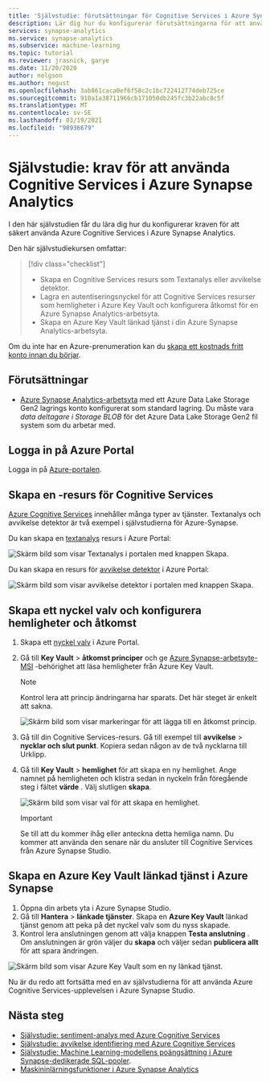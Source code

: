 ```yaml
---
title: 'Självstudie: förutsättningar för Cognitive Services i Azure Synapse Analytics'
description: Lär dig hur du konfigurerar förutsättningarna för att använda Cognitive Services i Azure-Synapse.
services: synapse-analytics
ms.service: synapse-analytics
ms.subservice: machine-learning
ms.topic: tutorial
ms.reviewer: jrasnick, garye
ms.date: 11/20/2020
author: nelgson
ms.author: negust
ms.openlocfilehash: 3ab861caca0ef6f58c2c1bc722412774deb725ce
ms.sourcegitcommit: 910a1a38711966cb171050db245fc3b22abc8c5f
ms.translationtype: MT
ms.contentlocale: sv-SE
ms.lasthandoff: 03/19/2021
ms.locfileid: "98936679"
---
```

# <a name="tutorial-prerequisites-for-using-cognitive-services-in-azure-synapse-analytics"></a>Självstudie: krav för att använda Cognitive Services i Azure Synapse Analytics

I den här självstudien får du lära dig hur du konfigurerar kraven för att säkert använda Azure Cognitive Services i Azure Synapse Analytics.

Den här självstudiekursen omfattar:
> [!div class="checklist"]
> - Skapa en Cognitive Services resurs som Textanalys eller avvikelse detektor.
> - Lagra en autentiseringsnyckel för att Cognitive Services resurser som hemligheter i Azure Key Vault och konfigurera åtkomst för en Azure Synapse Analytics-arbetsyta.
> - Skapa en Azure Key Vault länkad tjänst i din Azure Synapse Analytics-arbetsyta.

Om du inte har en Azure-prenumeration kan du [skapa ett kostnads fritt konto innan du börjar](https://azure.microsoft.com/free/).

## <a name="prerequisites"></a>Förutsättningar

- [Azure Synapse Analytics-arbetsyta](../get-started-create-workspace.md) med ett Azure Data Lake Storage Gen2 lagrings konto konfigurerat som standard lagring. Du måste vara *data deltagare i Storage BLOB* för det Azure Data Lake Storage Gen2 fil system som du arbetar med.

## <a name="sign-in-to-the-azure-portal"></a>Logga in på Azure Portal

Logga in på [Azure-portalen](https://portal.azure.com/).

## <a name="create-a-cognitive-services-resource"></a>Skapa en -resurs för Cognitive Services

[Azure Cognitive Services](../../cognitive-services/index.yml) innehåller många typer av tjänster. Textanalys och avvikelse detektor är två exempel i självstudierna för Azure-Synapse.

Du kan skapa en [textanalys](https://ms.portal.azure.com/#create/Microsoft.CognitiveServicesTextAnalytics) resurs i Azure Portal:

![Skärm bild som visar Textanalys i portalen med knappen Skapa.](media/tutorial-configure-cognitive-services/tutorial-configure-cognitive-services-00b.png)

Du kan skapa en resurs för [avvikelse detektor](https://ms.portal.azure.com/#create/Microsoft.CognitiveServicesTextAnalytics) i Azure Portal:

![Skärm bild som visar avvikelse detektor i portalen med knappen Skapa.](media/tutorial-configure-cognitive-services/tutorial-configure-cognitive-services-00a.png)

## <a name="create-a-key-vault-and-configure-secrets-and-access"></a>Skapa ett nyckel valv och konfigurera hemligheter och åtkomst

1. Skapa ett [nyckel valv](https://ms.portal.azure.com/#create/Microsoft.KeyVault) i Azure Portal.
2. Gå till **Key Vault**  >  **åtkomst principer** och ge [Azure Synapse-arbetsyte-MSI](../security/synapse-workspace-managed-identity.md) -behörighet att läsa hemligheter från Azure Key Vault.

   > [!NOTE]
   > Kontrol lera att princip ändringarna har sparats. Det här steget är enkelt att sakna.

   ![Skärm bild som visar markeringar för att lägga till en åtkomst princip.](media/tutorial-configure-cognitive-services/tutorial-configure-cognitive-services-00c.png)

3. Gå till din Cognitive Services-resurs. Gå till exempel till **avvikelse**  >  **nycklar och slut punkt**. Kopiera sedan någon av de två nycklarna till Urklipp.

4. Gå till **Key Vault**  >  **hemlighet** för att skapa en ny hemlighet. Ange namnet på hemligheten och klistra sedan in nyckeln från föregående steg i fältet **värde** . Välj slutligen **skapa**.

   ![Skärm bild som visar val för att skapa en hemlighet.](media/tutorial-configure-cognitive-services/tutorial-configure-cognitive-services-00d.png)

   > [!IMPORTANT]
   > Se till att du kommer ihåg eller anteckna detta hemliga namn. Du kommer att använda den senare när du ansluter till Cognitive Services från Azure Synapse Studio.

## <a name="create-an-azure-key-vault-linked-service-in-azure-synapse"></a>Skapa en Azure Key Vault länkad tjänst i Azure Synapse

1. Öppna din arbets yta i Azure Synapse Studio. 
2. Gå till **Hantera**  >  **länkade tjänster**. Skapa en **Azure Key Vault** länkad tjänst genom att peka på det nyckel valv som du nyss skapade. 
3. Kontrol lera anslutningen genom att välja knappen **Testa anslutning** . Om anslutningen är grön väljer du **skapa** och väljer sedan **publicera allt** för att spara ändringen.

![Skärm bild som visar Azure Key Vault som en ny länkad tjänst.](media/tutorial-configure-cognitive-services/tutorial-configure-cognitive-services-00e.png)

Nu är du redo att fortsätta med en av självstudierna för att använda Azure Cognitive Services-upplevelsen i Azure Synapse Studio.

## <a name="next-steps"></a>Nästa steg

- [Självstudie: sentiment-analys med Azure Cognitive Services](tutorial-cognitive-services-sentiment.md)
- [Självstudie: avvikelse identifiering med Azure Cognitive Services](tutorial-cognitive-services-sentiment.md)
- [Självstudie: Machine Learning-modellens poängsättning i Azure Synapse-dedikerade SQL-pooler](tutorial-sql-pool-model-scoring-wizard.md).
- [Maskininlärningsfunktioner i Azure Synapse Analytics](what-is-machine-learning.md)